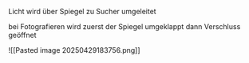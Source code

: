 Licht wird über Spiegel zu Sucher umgeleitet

bei Fotografieren wird zuerst der Spiegel umgeklappt dann Verschluss geöffnet

![[Pasted image 20250429183756.png]]